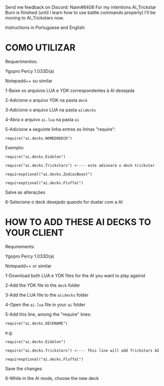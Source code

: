 Send me feedback on Discord: Naim#8408
For my intentions AI_Trickstar Burn is finished (until i learn how to use battle commands properly)
I'll be moving to AI_Trickstars now.

Instructions in Portuguese and English:


# COMO UTILIZAR

Requerimentos:

Ygopro Percy 1.033D(a)

Notepadd++ ou similar


1-Baixe os arquivos LUA e YDK correspondentes à AI desejada

2-Adicione o arquivo YDK na pasta ``deck``

3-Adicione o arquivo LUA na pasta ``ai\decks``

4-Abra o arquivo ``ai.lua`` na pasta ``ai``

5-Adicione a seguinte linha entres as linhas "require":

	require("ai.decks.NOMEDODECK")

Exemplo:

	require("ai.decks.Eidolon")
	
	require("ai.decks.Trickstars") <---- este adionará o deck trickstar
	
	requireoptional("ai.decks.ZodiacBeast")
	
	requireoptional("ai.decks.Fluffal")
	
Salve as alterações
	
	
6-Selecione o deck desejado quando for duelar com a AI







# HOW TO ADD THESE AI DECKS TO YOUR CLIENT


Requirements:

Ygopro Percy 1.033D(a)

Notepadd++ or similar



1-Download both LUA e YDK files for the AI you want to play against

2-Add the YDK file to the ``deck`` folder

3-Add the LUA file to the ``ai\decks`` folder

4-Open the ``ai.lua`` file  in your ``ai`` folder

5-Add this line, among the "require" lines:

	require("ai.decks.DECKNAME")

e.g.

	require("ai.decks.Eidolon")
	
	require("ai.decks.Trickstars") <---- This line will add Trickstars AI
	
	requireoptional("ai.decks.Fluffal")
	
Save the changes
	
	
6-While in the AI mode, choose the new deck

